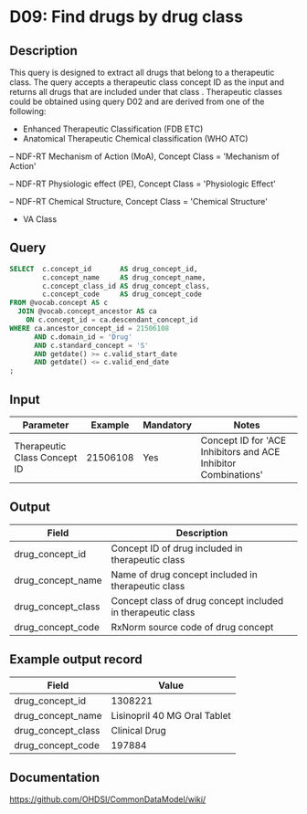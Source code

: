<!---
Group:drug
Name:D09 Find drugs by drug class
Author:Patrick Ryan
CDM Version: 5.3
-->

# D09: Find drugs by drug class

## Description
This query is designed to extract all drugs that belong to a therapeutic class. The query accepts a therapeutic class concept ID as the input and returns all drugs that are included under that class .
Therapeutic classes could be obtained using query  D02 and are derived from one of the following:

- Enhanced Therapeutic Classification (FDB ETC)
- Anatomical Therapeutic Chemical classification (WHO ATC)

– NDF-RT Mechanism of Action (MoA), Concept Class = 'Mechanism of Action'

– NDF-RT Physiologic effect (PE), Concept Class = 'Physiologic Effect'

– NDF-RT Chemical Structure, Concept Class = 'Chemical Structure'

- VA Class

## Query
```sql
SELECT  c.concept_id       AS drug_concept_id,
        c.concept_name     AS drug_concept_name,
        c.concept_class_id AS drug_concept_class,
        c.concept_code     AS drug_concept_code
FROM @vocab.concept AS c
  JOIN @vocab.concept_ancestor AS ca
    ON c.concept_id = ca.descendant_concept_id
WHERE ca.ancestor_concept_id = 21506108
      AND c.domain_id = 'Drug'
      AND c.standard_concept = 'S'
      AND getdate() >= c.valid_start_date
      AND getdate() <= c.valid_end_date
;
```

## Input

| Parameter |  Example |  Mandatory |  Notes |
| --- | --- | --- | --- |
|  Therapeutic Class Concept ID |  21506108 |  Yes | Concept ID for 'ACE Inhibitors and ACE Inhibitor Combinations' |

## Output

| Field |  Description |
| --- | --- |
|  drug_concept_id |  Concept ID of drug included in therapeutic class |
|  drug_concept_name |  Name of drug concept included in therapeutic class |
|  drug_concept_class |  Concept class of drug concept included in therapeutic class |
|  drug_concept_code |  RxNorm source code of drug concept |

## Example output record

|  Field |  Value |
| --- | --- |
|  drug_concept_id |  1308221 |
|  drug_concept_name |  Lisinopril 40 MG Oral Tablet |
|  drug_concept_class |  Clinical Drug |
|  drug_concept_code |  197884 |

## Documentation
https://github.com/OHDSI/CommonDataModel/wiki/
